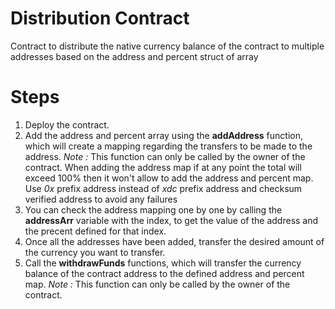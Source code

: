 # Distribution Contract
Contract to distribute the native currency balance of the contract to multiple addresses based on the address and percent struct of array

# Steps 
1. Deploy the contract.
2. Add the address and percent array using the **addAddress** function, which will create a mapping regarding the transfers to be made to the address. 
*Note :* This function can only be called by the owner of the contract. When adding the address map if at any point the total will exceed 100% then it won't allow to add the address and percent map. Use *0x* prefix address instead of *xdc* prefix address and checksum verified address to avoid any failures
3. You can check the address mapping one by one by calling the **addressArr** variable with the index, to get the value of the address and the precent defined for that index.
4. Once all the addresses have been added, transfer the desired amount of the currency you want to transfer. 
5. Call the **withdrawFunds** functions, which will transfer the currency balance of the contract address to the defined address and percent map. *Note :* This function can only be called by the owner of the contract.
